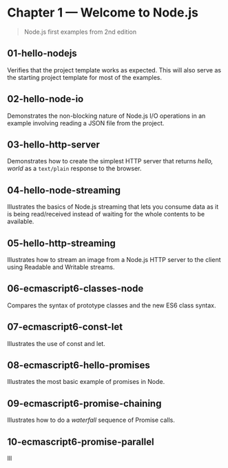 # Chapter 1 &mdash; Welcome to Node.js
> Node.js first examples from 2nd edition

## 01-hello-nodejs
Verifies that the project template works as expected. This will also serve as the starting project template for most of the examples.

## 02-hello-node-io
Demonstrates the non-blocking nature of Node.js I/O operations in an example involving reading a JSON file from the project.

## 03-hello-http-server
Demonstrates how to create the simplest HTTP server that returns *hello, world* as a `text/plain` response to the browser.

## 04-hello-node-streaming
Illustrates the basics of Node.js streaming that lets you consume data as it is being read/received instead of waiting for the whole contents to be available.

## 05-hello-http-streaming
Illustrates how to stream an image from a Node.js HTTP server to the client using Readable and Writable streams.

## 06-ecmascript6-classes-node
Compares the syntax of prototype classes and the new ES6 class syntax.

## 07-ecmascript6-const-let
Illustrates the use of const and let.

## 08-ecmascript6-hello-promises
Illustrates the most basic example of promises in Node.

## 09-ecmascript6-promise-chaining
Illustrates how to do a *waterfall* sequence of Promise calls.

## 10-ecmascript6-promise-parallel
Ill
